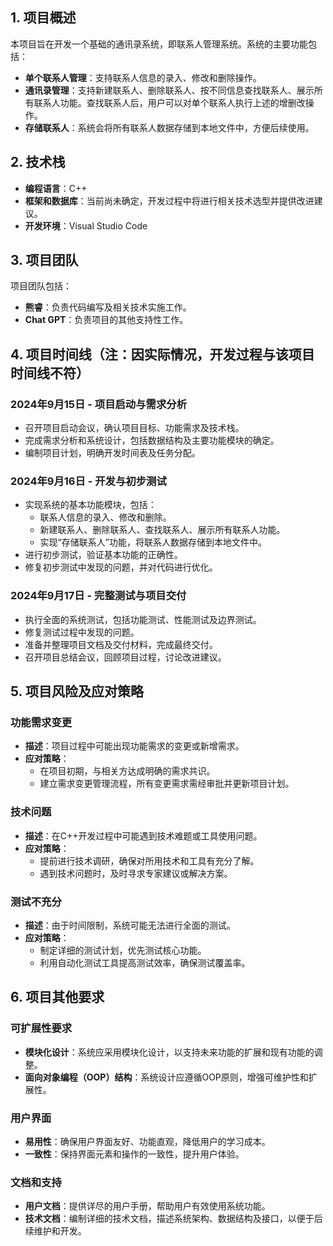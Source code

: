 ## 1. 项目概述

本项目旨在开发一个基础的通讯录系统，即联系人管理系统。系统的主要功能包括：
- **单个联系人管理**：支持联系人信息的录入、修改和删除操作。
- **通讯录管理**：支持新建联系人、删除联系人、按不同信息查找联系人、展示所有联系人功能。查找联系人后，用户可以对单个联系人执行上述的增删改操作。
- **存储联系人**：系统会将所有联系人数据存储到本地文件中，方便后续使用。

## 2. 技术栈

- **编程语言**：C++
- **框架和数据库**：当前尚未确定，开发过程中将进行相关技术选型并提供改进建议。
- **开发环境**：Visual Studio Code

## 3. 项目团队

项目团队包括：
- **熊睿**：负责代码编写及相关技术实施工作。
- **Chat GPT**：负责项目的其他支持性工作。

## 4. 项目时间线（注：因实际情况，开发过程与该项目时间线不符）

### 2024年9月15日 - 项目启动与需求分析

- 召开项目启动会议，确认项目目标、功能需求及技术栈。
- 完成需求分析和系统设计，包括数据结构及主要功能模块的确定。
- 编制项目计划，明确开发时间表及任务分配。

### 2024年9月16日 - 开发与初步测试

- 实现系统的基本功能模块，包括：
  - 联系人信息的录入、修改和删除。
  - 新建联系人、删除联系人、查找联系人、展示所有联系人功能。
  - 实现“存储联系人”功能，将联系人数据存储到本地文件中。
- 进行初步测试，验证基本功能的正确性。
- 修复初步测试中发现的问题，并对代码进行优化。

### 2024年9月17日 - 完整测试与项目交付

- 执行全面的系统测试，包括功能测试、性能测试及边界测试。
- 修复测试过程中发现的问题。
- 准备并整理项目文档及交付材料，完成最终交付。
- 召开项目总结会议，回顾项目过程，讨论改进建议。

## 5. 项目风险及应对策略

### 功能需求变更
- **描述**：项目过程中可能出现功能需求的变更或新增需求。
- **应对策略**：
  - 在项目初期，与相关方达成明确的需求共识。
  - 建立需求变更管理流程，所有变更需求需经审批并更新项目计划。

### 技术问题
- **描述**：在C++开发过程中可能遇到技术难题或工具使用问题。
- **应对策略**：
  - 提前进行技术调研，确保对所用技术和工具有充分了解。
  - 遇到技术问题时，及时寻求专家建议或解决方案。

### 测试不充分
- **描述**：由于时间限制，系统可能无法进行全面的测试。
- **应对策略**：
  - 制定详细的测试计划，优先测试核心功能。
  - 利用自动化测试工具提高测试效率，确保测试覆盖率。

## 6. 项目其他要求

### 可扩展性要求
- **模块化设计**：系统应采用模块化设计，以支持未来功能的扩展和现有功能的调整。
- **面向对象编程（OOP）结构**：系统设计应遵循OOP原则，增强可维护性和扩展性。

### 用户界面
- **易用性**：确保用户界面友好、功能直观，降低用户的学习成本。
- **一致性**：保持界面元素和操作的一致性，提升用户体验。

### 文档和支持
- **用户文档**：提供详尽的用户手册，帮助用户有效使用系统功能。
- **技术文档**：编制详细的技术文档，描述系统架构、数据结构及接口，以便于后续维护和开发。